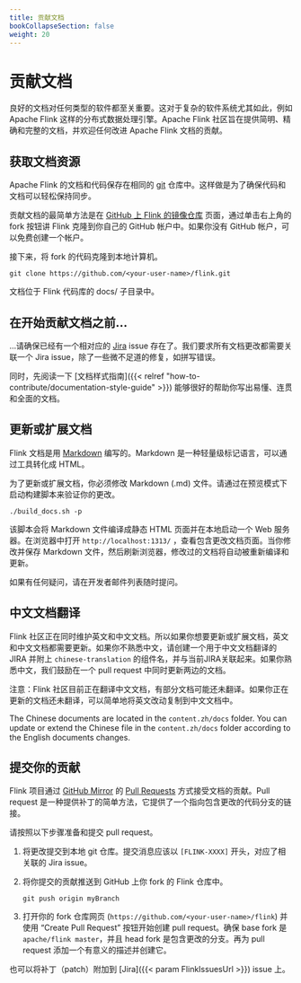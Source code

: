 ```yaml
---
title: 贡献文档
bookCollapseSection: false
weight: 20
---
```


# 贡献文档

良好的文档对任何类型的软件都至关重要。这对于复杂的软件系统尤其如此，例如 Apache Flink 这样的分布式数据处理引擎。Apache Flink 社区旨在提供简明、精确和完整的文档，并欢迎任何改进 Apache Flink 文档的贡献。

## 获取文档资源

Apache Flink 的文档和代码保存在相同的 [git](http://git-scm.com/) 仓库中。这样做是为了确保代码和文档可以轻松保持同步。

贡献文档的最简单方法是在 [GitHub 上 Flink 的镜像仓库](https://github.com/apache/flink) 页面，通过单击右上角的 fork 按钮讲 Flink 克隆到你自己的 GitHub 帐户中。如果你没有 GitHub 帐户，可以免费创建一个帐户。

接下来，将 fork 的代码克隆到本地计算机。

```
git clone https://github.com/<your-user-name>/flink.git
```

文档位于 Flink 代码库的 docs/ 子目录中。

## 在开始贡献文档之前…

…请确保已经有一个相对应的 [Jira](https://issues.apache.org/jira/browse/FLINK) issue 存在了。我们要求所有文档更改都需要关联一个 Jira issue，除了一些微不足道的修复，如拼写错误。

同时，先阅读一下 [文档样式指南]({{< relref "how-to-contribute/documentation-style-guide" >}}) 能够很好的帮助你写出易懂、连贯和全面的文档。

## 更新或扩展文档

Flink 文档是用 [Markdown](http://daringfireball.net/projects/markdown/) 编写的。Markdown 是一种轻量级标记语言，可以通过工具转化成 HTML。

为了更新或扩展文档，你必须修改 Markdown (.md) 文件。请通过在预览模式下启动构建脚本来验证你的更改。

```
./build_docs.sh -p
```

该脚本会将 Markdown 文件编译成静态 HTML 页面并在本地启动一个 Web 服务器。在浏览器中打开 `http://localhost:1313/` ，查看包含更改文档页面。当你修改并保存 Markdown 文件，然后刷新浏览器，修改过的文档将自动被重新编译和更新。

如果有任何疑问，请在开发者邮件列表随时提问。

## 中文文档翻译

Flink 社区正在同时维护英文和中文文档。所以如果你想要更新或扩展文档，英文和中文文档都需要更新。如果你不熟悉中文，请创建一个用于中文文档翻译的 JIRA 并附上 `chinese-translation` 的组件名，并与当前JIRA关联起来。如果你熟悉中文，我们鼓励在一个 pull request 中同时更新两边的文档。

注意：Flink 社区目前正在翻译中文文档，有部分文档可能还未翻译。如果你正在更新的文档还未翻译，可以简单地将英文改动复制到中文文档中。

The Chinese documents are located in the `content.zh/docs` folder. You can update or extend the Chinese file in the `content.zh/docs` folder according to the English documents changes.

## 提交你的贡献

Flink 项目通过 [GitHub Mirror](https://github.com/apache/flink) 的 [Pull Requests](https://help.github.com/articles/using-pull-requests) 方式接受文档的贡献。Pull request 是一种提供补丁的简单方法，它提供了一个指向包含更改的代码分支的链接。

请按照以下步骤准备和提交 pull request。

1. 将更改提交到本地 git 仓库。提交消息应该以 `[FLINK-XXXX]` 开头，对应了相关联的 Jira issue。

2. 将你提交的贡献推送到 GitHub 上你 fork 的 Flink 仓库中。

   ```
   git push origin myBranch
   ```

3. 打开你的 fork 仓库网页 (`https://github.com/<your-user-name>/flink`) 并使用 “Create Pull Request” 按钮开始创建 pull request。确保 base fork 是 `apache/flink master`，并且 head fork 是包含更改的分支。再为 pull request 添加一个有意义的描述并创建它。

也可以将补丁（patch）附加到 [Jira]({{< param FlinkIssuesUrl >}}) issue 上。
